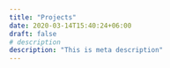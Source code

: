 ```yaml
---
title: "Projects"
date: 2020-03-14T15:40:24+06:00
draft: false
# description
description: "This is meta description"
---
```


